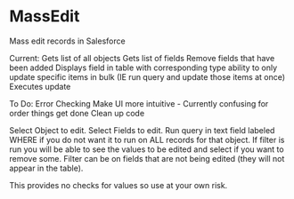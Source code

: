 MassEdit
========

Mass edit records in Salesforce

Current:
Gets list of all objects
Gets list of fields
Remove fields that have been added
Displays field in table with corresponding type
ability to only update specific items in bulk (IE run query and update those items at once)
Executes update


To Do:
Error Checking
Make UI more intuitive - Currently confusing for order things get done
Clean up code


Select Object to edit. Select Fields to edit. Run query in text field labeled WHERE if
you do not want it to run on ALL records for that object. If filter is run you will
be able to see the values to be edited and select if you want to remove some.
Filter can be on fields that are not being edited (they will not appear in the table).

This provides no checks for values so use at your own risk.
